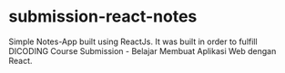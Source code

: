 # submission-react-notes
Simple Notes-App built using ReactJs. It was built in order to fulfill DICODING Course Submission - Belajar Membuat Aplikasi Web dengan React.
